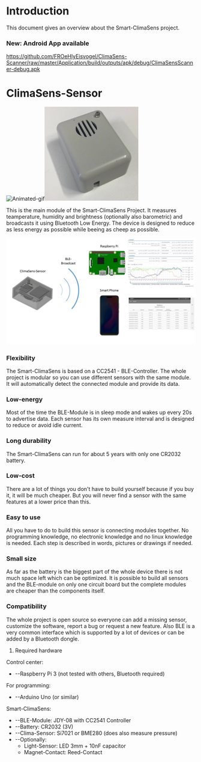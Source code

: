 # Introduction

This document gives an overview about the Smart-ClimaSens project.

### New: Android App available
https://github.com/FROeHlyEisvogel/ClimaSens-Scanner/raw/master/Application/build/outputs/apk/debug/ClimaSensScanner-debug.apk

# ClimaSens-Sensor

<img src="Screenshots/ClimaSens-Sensor_Animation.gif" width="250" height="250" alt="Animated-gif"/><img src="Screenshots/ClimaSens-Sensor.PNG" width="250" height="250" alt="ClimaSens-Sensor"/>

This is the main module of the Smart-ClimaSens Project.
It measures teamperature, humidity and brightness (optionally also barometric) and broadcasts it using Bluetooth Low Energy.
The device is designed to reduce as less energy as possible while beeing as cheep as possible.

<img src="Screenshots/Overview.jpg" alt="Overview"/>

### Flexibility

The Smart-ClimaSens is based on a CC2541 - BLE-Controller.
The whole project is modular so you can use different sensors with the same module.
It will automatically detect the connected module and provide its data.

### Low-energy

Most of the time the BLE-Module is in sleep mode and wakes up every 20s to advertise data.
Each sensor has its own measure interval and is designed to reduce or avoid idle current.

### Long durability

The Smart-ClimaSens can run for about 5 years with only one CR2032 battery.

### Low-cost

There are a lot of things you don&#39;t have to build yourself because if you buy it, it will be much cheaper. But you will never find a sensor with the same features at a lower price than this.

### Easy to use

All you have to do to build this sensor is connecting modules together.
No programming knowledge, no electronic knowledge and no linux knowledge is needed.
Each step is described in words, pictures or drawings if needed.

### Small size

As far as the battery is the biggest part of the whole device there is not much space left which can be optimized. It is possible to build all sensors and the BLE-module on only one circuit board but the complete modules are cheaper than the components itself.

### Compatibility

The whole project is open source so everyone can add a missing sensor, customize the software, report a bug or request a new feature.
Also BLE is a very common interface which is supported by a lot of devices or can be added by a Bluetooth dongle.

1. Required hardware

Control center:

- --Raspberry Pi 3 (not tested with others, Bluetooth required)

For programming:

- --Arduino Uno (or similar)

Smart-ClimaSens:

- --BLE-Module: JDY-08 with CC2541 Controller
- --Battery: CR2032 (3V)
- --Clima-Sensor: Si7021 or BME280 (does also measure pressure)
- --Optionally:
  - Light-Sensor: LED 3mm + 10nF capacitor
  - Magnet-Contact: Reed-Contact
